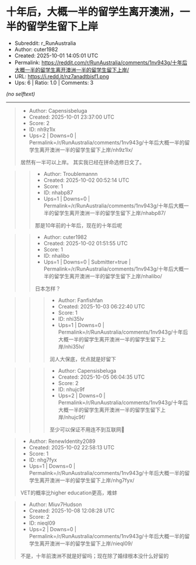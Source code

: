 # 十年后，大概一半的留学生离开澳洲，一半的留学生留下上岸

- Subreddit: r_RunAustralia
- Author: cuter1982
- Created: 2025-10-01 14:05:01 UTC
- Permalink: https://reddit.com/r/RunAustralia/comments/1nv943g/十年后大概一半的留学生离开澳洲一半的留学生留下上岸/
- URL: https://i.redd.it/nz7anadtbisf1.png
- Ups: 6 | Ratio: 1.0 | Comments: 3

_(no selftext)_

---

> - Author: Capensisbeluga
> - Created: 2025-10-01 23:37:00 UTC
> - Score: 2
> - ID: nh9z1lx
> - Ups=2 | Downs=0 | Permalink=/r/RunAustralia/comments/1nv943g/十年后大概一半的留学生离开澳洲一半的留学生留下上岸/nh9z1lx/
>
> 居然有一半可以上岸。 其实我已经在拼命选修日文了。

>> - Author: Troublemannn
>> - Created: 2025-10-02 00:52:14 UTC
>> - Score: 1
>> - ID: nhabp87
>> - Ups=1 | Downs=0 | Permalink=/r/RunAustralia/comments/1nv943g/十年后大概一半的留学生离开澳洲一半的留学生留下上岸/nhabp87/
>>
>> 那是10年前的十年后，现在的十年后呢

>> - Author: cuter1982
>> - Created: 2025-10-02 01:51:55 UTC
>> - Score: 1
>> - ID: nhalibo
>> - Ups=1 | Downs=0 | Submitter=true | Permalink=/r/RunAustralia/comments/1nv943g/十年后大概一半的留学生离开澳洲一半的留学生留下上岸/nhalibo/
>>
>> 日本怎样？

>>> - Author: Fanfishfan
>>> - Created: 2025-10-03 06:22:40 UTC
>>> - Score: 1
>>> - ID: nhi35lv
>>> - Ups=1 | Downs=0 | Permalink=/r/RunAustralia/comments/1nv943g/十年后大概一半的留学生离开澳洲一半的留学生留下上岸/nhi35lv/
>>>
>>> 润人大保底，优点就是好留下

>>> - Author: Capensisbeluga
>>> - Created: 2025-10-05 06:04:35 UTC
>>> - Score: 2
>>> - ID: nhujc9f
>>> - Ups=2 | Downs=0 | Permalink=/r/RunAustralia/comments/1nv943g/十年后大概一半的留学生离开澳洲一半的留学生留下上岸/nhujc9f/
>>>
>>> 至少可以保证不用连不到互联网🫠

> - Author: RenewIdentity2089
> - Created: 2025-10-02 22:58:13 UTC
> - Score: 1
> - ID: nhg7fyx
> - Ups=1 | Downs=0 | Permalink=/r/RunAustralia/comments/1nv943g/十年后大概一半的留学生离开澳洲一半的留学生留下上岸/nhg7fyx/
>
> VET的概率比higher education更高，难蚌

> - Author: Miuv7Hudson
> - Created: 2025-10-08 12:08:28 UTC
> - Score: 2
> - ID: nieql09
> - Ups=2 | Downs=0 | Permalink=/r/RunAustralia/comments/1nv943g/十年后大概一半的留学生离开澳洲一半的留学生留下上岸/nieql09/
>
> 不是，十年前澳洲不就是好留吗；现在除了婚绿根本没什么好留的
